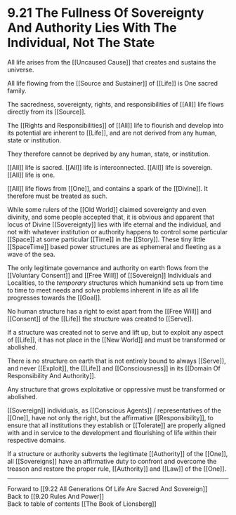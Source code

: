 # 9.21 The Fullness Of Sovereignty And Authority Lies With The Individual, Not The State

All life arises from the [[Uncaused Cause]] that creates and sustains the universe.

All life flowing from the [[Source and Sustainer]] of [[Life]] is One sacred family. 

The sacredness, sovereignty, rights, and responsibilities of [[All]] life flows directly from its [[Source]].  

The [[Rights and Responsibilities]] of [[All]] life to flourish and develop into its potential are inherent to [[Life]], and are not derived from any human, state or institution.

They therefore cannot be deprived by any human, state, or institution.

[[All]] life is sacred. [[All]] life is interconnected. [[All]] life is sovereign. [[All]] life is one.

[[All]] life flows from [[One]], and contains a spark of the [[Divine]]. It therefore must be treated as such. 

While some rulers of the [[Old World]] claimed sovereignty and even divinity, and some people accepted that, it is obvious and apparent that locus of Divine [[Sovereignty]] lies with life eternal and the individual, and not with whatever institution or authority happens to control some particular [[Space]] at some particular [[Time]] in the [[Story]]. These tiny little [[SpaceTime]] based power structures are as ephemeral and fleeting as a wave of the sea.

The only legitimate governance and authority on earth flows from the [[Voluntary Consent]] and [[Free Will]] of [[Sovereign]] Individuals and Localities, to the _temporary_ structures which humankind sets up from time to time to meet needs and solve problems inherent in life as all life progresses towards the [[Goal]].

No human structure has a right to exist apart from the [[Free Will]] and [[Consent]] of the [[Life]] the structure was created to [[Serve]]. 

If a structure was created not to serve and lift up, but to exploit any aspect of [[Life]], it has not place in the [[New World]] and must be transformed or abolished. 

There is no structure on earth that is not entirely bound to always [[Serve]], and never [[Exploit]], the [[Life]] and [[Consciousness]] in its [[Domain Of Responsibility And Authority]]. 

Any structure that grows exploitative or oppressive must be transformed or abolished.

[[Sovereign]] individuals, as [[Conscious Agents]] / representatives of the [[One]], have not only the right, but the affirmative [[Responsibility]], to ensure that all institutions they establish or [[Tolerate]] are properly aligned with and in service to the development and flourishing of life within their respective domains.

If a structure or authority subverts the legitimate [[Authority]] of the [[One]], all [[Sovereigns]] have an affirmative duty to confront and overcome the treason and restore the proper rule, [[Authority]] and [[Law]] of the [[One]].

___

Forward to [[9.22 All Generations Of Life Are Sacred And Sovereign]]     
Back to [[9.20 Rules And Power]]          
Back to table of contents [[The Book of Lionsberg]]  

